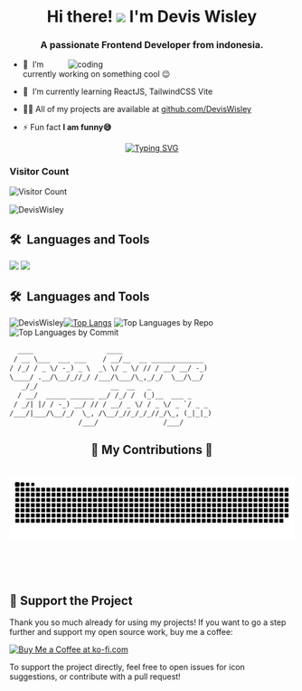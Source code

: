 <h1 align="center">Hi there! <a href="https://www.gautamkrishnar.com/"><img src="https://media.giphy.com/media/hvRJCLFzcasrR4ia7z/giphy.gif" width="5%"></a> I'm Devis Wisley</h1>
<h3 align="center">A passionate Frontend Developer from indonesia.</h3>

<img align="right" alt="coding" width="400" src="https://user-images.githubusercontent.com/55389276/140866485-8fb1c876-9a8f-4d6a-98dc-08c4981eaf70.gif">

- 🔭 &nbsp;I’m currently working on something cool :wink:
- 🌱 &nbsp;I’m currently learning ReactJS, TailwindCSS Vite
- 👨‍💻 All of my projects are available at [github.com/DevisWisley](https://github.com/DevisWisley?tab=repositories)

- ⚡ Fun fact **I am funny😅**

<center>

[![Typing SVG](https://readme-typing-svg.demolab.com?font=Fira+Code&duration=3000&pause=500&color=FF4488&center=true&vCenter=true&width=435&lines=Welcome+here+to+my+Github;I'am+Devis+Wisley;Web+Developer;UI/UX+Web+Design;Front-End+Developer;Soon+to+be+a+Full+Stack+Developer;.+.+.;%3D%3D%3D%5B+Have+a+nice+coding!+%5D%3D%3D%3D;%E2%9D%A3%EF%B8%8F+%E2%9D%A3%EF%B8%8F+%E2%9D%A3%EF%B8%8F)](https://git.io/typing-svg)

</center>

### Visitor Count

![Visitor Count](https://profile-counter.glitch.me/DevisWisley/count.svg)

<p><img align="center" src="https://github-readme-streak-stats.herokuapp.com/?user=DevisWisley&" alt="DevisWisley" /></p>

## <b>🛠️&nbsp;&nbsp;Languages&nbsp;and&nbsp;Tools</b>
  <code><img src="https://skillicons.dev/icons?i=html,css,javascript"/></code>
  <code><img src="https://skillicons.dev/icons?i=windows,vscode,powershell,git,github"/></code>

## <b>🛠️&nbsp;&nbsp;Languages&nbsp;and&nbsp;Tools</b>
<p><img align="left" src="https://github-readme-stats.vercel.app/api/top-langs?username=DevisWisley&show_icons=true&locale=en&layout=compact" alt="DevisWisley" /></p>
  
  [![Top Langs](https://github-readme-stats.vercel.app/api/top-langs/?username=DevisWisley)](https://github.com/anuraghazra/github-readme-stats)
  </a>
  ![Top Languages by Repo](https://github-profile-summary-cards.vercel.app/api/cards/repos-per-language?username=DevisWisley&layout=compact&theme=radical)
  ![Top Languages by Commit](https://github-profile-summary-cards.vercel.app/api/cards/most-commit-language?username=DevisWisley&layout=compact&theme=radical)

```
  ____                  ____
 / __ \___  ___ ___    / __/__  __ _____________
/ /_/ / _ \/ -_) _ \  _\ \/ _ \/ // / __/ __/ -_)
\____/ .__/\__/_//_/ /___/\___/\_,_/_/  \__/\__/
   _/_/                  __  __   _
  / __/  _____ ______ __/ /_/ /  (_)__  ___ _
 / _/| |/ / -_) __/ // / __/ _ \/ / _ \/ _ `/ _ _
/___/|___/\__/_/  \_, /\__/_//_/_/_//_/\_, (_|_|_)
                 /___/                /___/
```

<div align="center">
  <h2>🐍 My Contributions 🐍</h2>
  <br>
  <img alt="snake eating my contributions" src="https://raw.githubusercontent.com/salesp07/salesp07/output/github-contribution-grid-snake.svg" />
  
  <br/><br/><br/>
</div>

## 💖 Support the Project

Thank you so much already for using my projects! If you want to go a step further and support my open source work, buy me a coffee:

<a href='https://ko-fi.com/deviswisley' target='_blank'><img height='36' style='border:0px;height:36px;' src='https://cdn.ko-fi.com/cdn/kofi1.png?v=3' border='0' alt='Buy Me a Coffee at ko-fi.com' /></a>

To support the project directly, feel free to open issues for icon suggestions, or contribute with a pull request!
